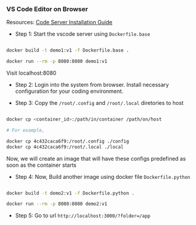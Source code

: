 ### VS Code Editor on Browser

Resources: [Code Server Installation Guide](https://coder.com/docs/code-server/latest/install#docker)

- Step 1: Start the vscode server using `Dockerfile.base`

```bash

docker build -t demo1:v1 -f Dockerfile.base .

docker run --rm -p 8080:8080 demo1:v1

```

Visit localhost:8080

- Step 2: Login into the system from browser. Install necessary configuration for your coding environment.

- Step 3: Copy the `/root/.config` and `/root/.local` diretories to host

```bash

docker cp <container_id>:/path/in/container /path/on/host

# For example,

docker cp 4c432caca6f9:/root/.config ./config
docker cp 4c432caca6f9:/root/.local ./local

```

Now, we will create an image that will have these configs predefined as soon as the container starts

- Step 4: Now, Build another image using docker file `Dockerfile.python` 

```bash

docker build -t demo2:v1 -f Dockerfile.python .

docker run --rm -p 8080:8080 demo2:v1

```

- Step 5: Go to url `http://localhost:3000/?folder=/app`